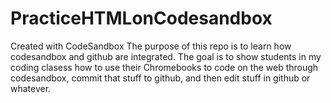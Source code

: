 # PracticeHTMLonCodesandbox
Created with CodeSandbox
The purpose of this repo is to learn how codesandbox and github are integrated. The goal is to show students in my coding clasess how to use their Chromebooks to code on the web through codesandbox, commit that stuff to github, and then edit stuff in github or whatever. 

